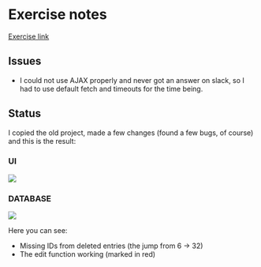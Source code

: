 # Exercise notes
[Exercise link](https://docs.google.com/document/d/19km0ZoaAX0k_stnYOWfAZPd4wXbTGMWhme1xZopj-PA/edit#)

## Issues  
- I could not use AJAX properly and never got an answer on slack, so I had to use default fetch and timeouts for the time being.

## Status  

I copied the old project, made a few changes (found a few bugs, of course) and this is the result:  


### UI  
![](https://i.imgur.com/ltbFsw8.png)  

### DATABASE  
![](https://i.imgur.com/dTK0gzV.png)  

Here you can see:
- Missing IDs from deleted entries (the jump from 6 -> 32)  
- The edit function working (marked in red)